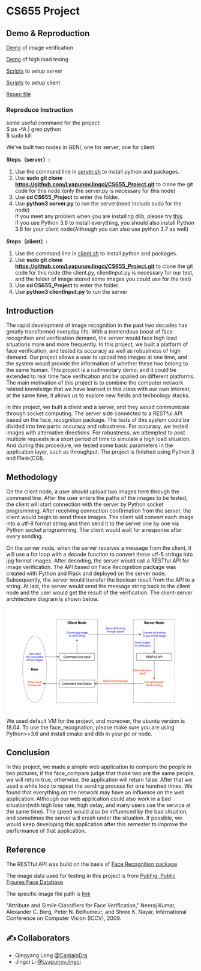 # CS655 Project #

## Demo & Reproduction ##

[Demo](https://github.com/LyapunovJingci/CS655_Project/blob/main/demo/Client_input_demo.mp4) of image verification

[Demo](https://github.com/LyapunovJingci/CS655_Project/blob/main/demo/Two_client_demo.mp4) of high load tesing

[Scripts](https://github.com/LyapunovJingci/CS655_Project/blob/main/server.sh) to setup server    

[Scripts](https://github.com/LyapunovJingci/CS655_Project/blob/main/client.sh) to setup client    

[Rspec file](https://github.com/LyapunovJingci/CS655_Project/blob/main/repec.xml)

### Reproduce Instruction ###


some useful command for the project:    
$ ps -fA | grep python    
$ sudo kill    

We've built two nodes in GENI, one for server, one for client.    

**Steps（server）:**   
1. Use the command line in [server.sh](server.sh) to install python and packages.    
2. Use **sudo git clone https://github.com/LyapunovJingci/CS655_Project.git** to clone the git code for this node (only the server.py is necessary for this node)    
3. Use **cd CS655_Project** to enter the folder.    
4. Use **python3 server.py** to run the server(need include sudo for the node)    
If you meet any problem when you are installing dlib, please try [this](https://stackoverflow.com/questions/56051515/opencv-python-building-wheel-for-dlib-setup-py).                         
If you use Python 3.6 to install everything, you should also install Python 3.6 for your client node(Although you can also use python 3.7 as well)    

**Steps（client）:**    
1. Use the command line in [client.sh](client.sh) to install python and packages.    
2. Use **sudo git clone https://github.com/LyapunovJingci/CS655_Project.git** to clone the git code for this node (the client.py, clientInput.py is necessary for our test, and the folder of image stored some images you could use for the test)    
3. Use **cd CS655_Project** to enter the folder.    
4. Use **python3 clientInput.py** to run the server   

## Introduction ##
The rapid development of image recognition in the past two decades has greatly transformed everyday life. With a tremendous boost of face recognition and verification demand, the server would face high load situations more and more frequently. In this project, we built a platform of face verification, and tested its accuracy as well as robustness of high demand. Our project allows a user to upload two images at one time, and the system would provide the information of whether these two belong to the same human. This project is a rudimentary demo, and it could be extended to real time face verification and be applied on different platforms. The main motivation of this project is to combine the computer network related knowledge that we have learned in this class with our own interest, at the same time, it allows us to explore new fields and technology stacks. 


In this project, we built a client and a server, and they would communicate through socket computing. The server side connected to a RESTful API based on the face_recognition package. The tests of this system could be divided into two parts: accuracy and robustness. For accuracy, we tested images with alternative directions. For robustness, we attempted to post multiple requests in a short period of time to simulate a high load situation. And during this procedure, we tested some basic parameters in the application layer, such as throughput. The project is finished using Python 3 and Flask(CGI).


## Methodology ##
On the client node, a user should upload two images here through the command line. After the user enters the paths of the images to be tested, the client will start connection with the server by Python socket programming. After receiving connection confirmation from the server, the client would begin to send these images. The client will convert each image into a utf-8 format string and then send it to the server one by one via Python socket programming. The client would wait for a response after every sending.

On the server node, when the server receives a message from the client, it will use a for loop with a decode function to convert these utf-8 strings into jpg format images. After decoding, the server would call a RESTful API for image verification. The API based on Face Recognition package was created with Python and Flask and deployed on the server node. Subsequently, the server would transfer the boolean result from the API to a string. At last, the server would send the message string back to the client node and the user would get the result of the verification. The client-server architecture diagram is shown below.

<img src="image/architecture.png">

We used default VM for the project, and moreover, the ubuntu version is 18.04. To use the face_recognation, please make sure you are using Python>=3.6 and install cmake and dlib in your pc or node.

## Conclusion ##

In this project, we made a simple web application to compare the people in two pictures, if the face_compare judge that those two are the same people,  we will return true, otherwise, the application will return false. After that we used a while loop to repeat the sending process for one hundred times. We found that everything on the network may have an influence on the web application. Although our web application could also work in a bad situation(with high loss rate, high delay, and many users use the service at the same time). The speed would also be influenced by the bad situation, and sometimes the server will crash under the situation.  If possible, we would keep developing this application after this semester to improve the performance of that application.



## Reference ##

The RESTful API was build on the basis of [Face Recognition package](https://github.com/ageitgey/face_recognition)


The image data used for testing in this project is from [PubFig: Public Figures Face Database](https://www.cs.columbia.edu/CAVE/databases/pubfig/)

The specific image file path is [link](https://www.cs.columbia.edu/CAVE/databases/pubfig/download/dev_urls.txt)

"Attribute and Simile Classifiers for Face Verification," Neeraj Kumar, Alexander C. Berg, Peter N. Belhumeur, and Shree K. Nayar, International Conference on Computer Vision (ICCV), 2009.

   


## ✍️ Collaborators ##
- Qingyang Long [@CaptainDra](https://github.com/CaptainDra)
- Jingci Li [@LyapunovJingci](https://github.com/LyapunovJingci)
